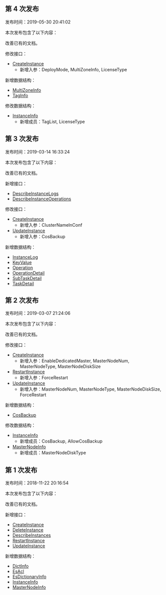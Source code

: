 ## 第 4 次发布

发布时间：2019-05-30 20:41:02

本次发布包含了以下内容：

改善已有的文档。

修改接口：

* [CreateInstance](/document/api/845/30633)
	* 新增入参：DeployMode, MultiZoneInfo, LicenseType

新增数据结构：

* [MultiZoneInfo](/document/api/845/30634#MultiZoneInfo)
* [TagInfo](/document/api/845/30634#TagInfo)

修改数据结构：

* [InstanceInfo](/document/api/845/30634#InstanceInfo)
	* 新增成员：TagList, LicenseType

## 第 3 次发布

发布时间：2019-03-14 16:33:24

本次发布包含了以下内容：

改善已有的文档。

新增接口：

* [DescribeInstanceLogs](/document/api/845/33760)
* [DescribeInstanceOperations](/document/api/845/33759)

修改接口：

* [CreateInstance](/document/api/845/30633)
	* 新增入参：ClusterNameInConf
* [UpdateInstance](/document/api/845/30629)
	* 新增入参：CosBackup

新增数据结构：

* [InstanceLog](/document/api/845/30634#InstanceLog)
* [KeyValue](/document/api/845/30634#KeyValue)
* [Operation](/document/api/845/30634#Operation)
* [OperationDetail](/document/api/845/30634#OperationDetail)
* [SubTaskDetail](/document/api/845/30634#SubTaskDetail)
* [TaskDetail](/document/api/845/30634#TaskDetail)

## 第 2 次发布

发布时间：2019-03-07 21:24:06

本次发布包含了以下内容：

改善已有的文档。

修改接口：

* [CreateInstance](/document/api/845/30633)
	* 新增入参：EnableDedicatedMaster, MasterNodeNum, MasterNodeType, MasterNodeDiskSize
* [RestartInstance](/document/api/845/30630)
	* 新增入参：ForceRestart
* [UpdateInstance](/document/api/845/30629)
	* 新增入参：MasterNodeNum, MasterNodeType, MasterNodeDiskSize, ForceRestart

新增数据结构：

* [CosBackup](/document/api/845/30634#CosBackup)

修改数据结构：

* [InstanceInfo](/document/api/845/30634#InstanceInfo)
	* 新增成员：CosBackup, AllowCosBackup
* [MasterNodeInfo](/document/api/845/30634#MasterNodeInfo)
	* 新增成员：MasterNodeDiskType

## 第 1 次发布

发布时间：2018-11-22 20:16:54

本次发布包含了以下内容：

改善已有的文档。

新增接口：

* [CreateInstance](/document/api/845/30633)
* [DeleteInstance](/document/api/845/30632)
* [DescribeInstances](/document/api/845/30631)
* [RestartInstance](/document/api/845/30630)
* [UpdateInstance](/document/api/845/30629)

新增数据结构：

* [DictInfo](/document/api/845/30634#DictInfo)
* [EsAcl](/document/api/845/30634#EsAcl)
* [EsDictionaryInfo](/document/api/845/30634#EsDictionaryInfo)
* [InstanceInfo](/document/api/845/30634#InstanceInfo)
* [MasterNodeInfo](/document/api/845/30634#MasterNodeInfo)

